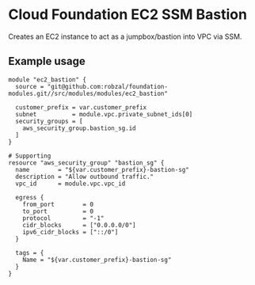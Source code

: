 # Cloud Foundation EC2 SSM Bastion
Creates an EC2 instance to act as a jumpbox/bastion into VPC via SSM.

## Example usage
```hcl
module "ec2_bastion" {
  source = "git@github.com:robzal/foundation-modules.git//src/modules/modules/ec2_bastion"

  customer_prefix = var.customer_prefix
  subnet          = module.vpc.private_subnet_ids[0]
  security_groups = [
    aws_security_group.bastion_sg.id
  ]
}

# Supporting 
resource "aws_security_group" "bastion_sg" {
  name        = "${var.customer_prefix}-bastion-sg"
  description = "Allow outbound traffic."
  vpc_id      = module.vpc.vpc_id

  egress {
    from_port        = 0
    to_port          = 0
    protocol         = "-1"
    cidr_blocks      = ["0.0.0.0/0"]
    ipv6_cidr_blocks = ["::/0"]
  }

  tags = {
    Name = "${var.customer_prefix}-bastion-sg"
  }
}

```
